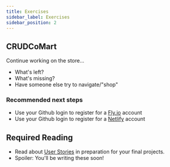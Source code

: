 ```yaml
---
title: Exercises
sidebar_label: Exercises
sidebar_position: 2
---
```


<!-- markdownlint-disable no-inline-html no-trailing-punctuation no-duplicate-heading -->

## CRUDCoMart

Continue working on the store...

- What's left?
- What's missing?
- Have someone else try to navigate/"shop"

### Recommended next steps

- Use your Github login to register for a [Fly.io](https://fly.io/app/sign-up) account
- Use your Github login to register for a [Netlify](https://app.netlify.com/signup) account

## Required Reading

- Read about [User Stories](https://www.atlassian.com/agile/project-management/user-stories) in preparation for your final projects.
- Spoiler: You'll be writing these soon!

